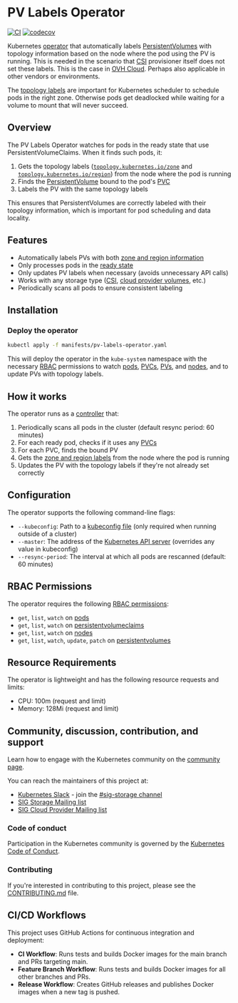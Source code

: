 # PV Labels Operator

[![CI](https://github.com/cinaq/pv-labels-operator/actions/workflows/ci.yaml/badge.svg)](https://github.com/cinaq/pv-labels-operator/actions/workflows/ci.yaml)
[![codecov](https://codecov.io/gh/cinaq/pv-labels-operator/branch/main/graph/badge.svg)](https://codecov.io/gh/cinaq/pv-labels-operator)

Kubernetes [operator](https://kubernetes.io/docs/concepts/extend-kubernetes/operator/) that automatically labels [PersistentVolumes](https://kubernetes.io/docs/concepts/storage/persistent-volumes/) with topology information based on the node where the pod using the PV is running. This is needed in the scenario that [CSI](https://kubernetes.io/docs/concepts/storage/volumes/#csi) provisioner itself does not set these labels. This is the case in [OVH Cloud](https://www.ovhcloud.com/). Perhaps also applicable in other vendors or environments. 

The [topology labels](https://kubernetes.io/docs/concepts/storage/storage-classes/#volume-binding-mode) are important for Kubernetes scheduler to schedule pods in the right zone. Otherwise pods get deadlocked while waiting for a volume to mount that will never succeed.

## Overview

The PV Labels Operator watches for pods in the ready state that use PersistentVolumeClaims. When it finds such pods, it:

1. Gets the topology labels ([`topology.kubernetes.io/zone`](https://kubernetes.io/docs/reference/labels-annotations-taints/#topologykubernetesiozone) and [`topology.kubernetes.io/region`](https://kubernetes.io/docs/reference/labels-annotations-taints/#topologykubernetesioregion)) from the node where the pod is running
2. Finds the [PersistentVolume](https://kubernetes.io/docs/concepts/storage/persistent-volumes/) bound to the pod's [PVC](https://kubernetes.io/docs/concepts/storage/persistent-volumes/#persistentvolumeclaims)
3. Labels the PV with the same topology labels

This ensures that PersistentVolumes are correctly labeled with their topology information, which is important for pod scheduling and data locality.

## Features

- Automatically labels PVs with both [zone and region information](https://kubernetes.io/docs/reference/labels-annotations-taints/#topologykubernetesiozone)
- Only processes pods in the [ready state](https://kubernetes.io/docs/concepts/workloads/pods/pod-lifecycle/#pod-conditions)
- Only updates PV labels when necessary (avoids unnecessary API calls)
- Works with any storage type ([CSI](https://kubernetes.io/docs/concepts/storage/volumes/#csi), [cloud provider volumes](https://kubernetes.io/docs/concepts/storage/storage-classes/#provisioner), etc.)
- Periodically scans all pods to ensure consistent labeling

## Installation

### Deploy the operator

```bash
kubectl apply -f manifests/pv-labels-operator.yaml
```

This will deploy the operator in the `kube-system` namespace with the necessary [RBAC](https://kubernetes.io/docs/reference/access-authn-authz/rbac/) permissions to watch [pods](https://kubernetes.io/docs/concepts/workloads/pods/), [PVCs](https://kubernetes.io/docs/concepts/storage/persistent-volumes/#persistentvolumeclaims), [PVs](https://kubernetes.io/docs/concepts/storage/persistent-volumes/), and [nodes](https://kubernetes.io/docs/concepts/architecture/nodes/), and to update PVs with topology labels.

## How it works

The operator runs as a [controller](https://kubernetes.io/docs/concepts/architecture/controller/) that:

1. Periodically scans all pods in the cluster (default resync period: 60 minutes)
2. For each ready pod, checks if it uses any [PVCs](https://kubernetes.io/docs/concepts/storage/persistent-volumes/#persistentvolumeclaims)
3. For each PVC, finds the bound PV
4. Gets the [zone and region labels](https://kubernetes.io/docs/reference/labels-annotations-taints/#topologykubernetesiozone) from the node where the pod is running
5. Updates the PV with the topology labels if they're not already set correctly

## Configuration

The operator supports the following command-line flags:

- `--kubeconfig`: Path to a [kubeconfig file](https://kubernetes.io/docs/concepts/configuration/organize-cluster-access-kubeconfig/) (only required when running outside of a cluster)
- `--master`: The address of the [Kubernetes API server](https://kubernetes.io/docs/reference/command-line-tools-reference/kube-apiserver/) (overrides any value in kubeconfig)
- `--resync-period`: The interval at which all pods are rescanned (default: 60 minutes)

## RBAC Permissions

The operator requires the following [RBAC permissions](https://kubernetes.io/docs/reference/access-authn-authz/rbac/):

- `get`, `list`, `watch` on [pods](https://kubernetes.io/docs/concepts/workloads/pods/)
- `get`, `list`, `watch` on [persistentvolumeclaims](https://kubernetes.io/docs/concepts/storage/persistent-volumes/#persistentvolumeclaims)
- `get`, `list`, `watch` on [nodes](https://kubernetes.io/docs/concepts/architecture/nodes/)
- `get`, `list`, `watch`, `update`, `patch` on [persistentvolumes](https://kubernetes.io/docs/concepts/storage/persistent-volumes/)

## Resource Requirements

The operator is lightweight and has the following resource requests and limits:

- CPU: 100m (request and limit)
- Memory: 128Mi (request and limit)

## Community, discussion, contribution, and support

Learn how to engage with the Kubernetes community on the [community page](http://kubernetes.io/community/).

You can reach the maintainers of this project at:

- [Kubernetes Slack](https://slack.k8s.io/) - join the [#sig-storage channel](https://kubernetes.slack.com/messages/sig-storage)
- [SIG Storage Mailing list](https://groups.google.com/forum/#!forum/kubernetes-sig-storage)
- [SIG Cloud Provider Mailing list](https://groups.google.com/forum/#!forum/kubernetes-sig-cloud-provider)

### Code of conduct

Participation in the Kubernetes community is governed by the [Kubernetes Code of Conduct](code-of-conduct.md).

### Contributing

If you're interested in contributing to this project, please see the [CONTRIBUTING.md](CONTRIBUTING.md) file.

## CI/CD Workflows

This project uses GitHub Actions for continuous integration and deployment:

- **CI Workflow**: Runs tests and builds Docker images for the main branch and PRs targeting main.
- **Feature Branch Workflow**: Runs tests and builds Docker images for all other branches and PRs.
- **Release Workflow**: Creates GitHub releases and publishes Docker images when a new tag is pushed.

[owners]: https://git.k8s.io/community/contributors/guide/owners.md
[Creative Commons 4.0]: https://git.k8s.io/website/LICENSE